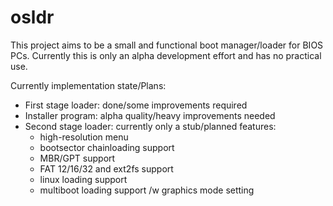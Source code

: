 # osldr
This project aims to be a small and functional boot manager/loader for BIOS PCs.
Currently this is only an alpha development effort and has no practical use.

Currently implementation state/Plans:

- First stage loader: done/some improvements required
- Installer program:  alpha quality/heavy improvements needed
- Second stage loader: currently only a stub/planned features:
	* high-resolution menu
	* bootsector chainloading support
	* MBR/GPT support
	* FAT 12/16/32 and ext2fs support
	* linux loading support
	* multiboot loading support /w graphics mode setting
